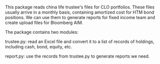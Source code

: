 ﻿This package reads china life trustee's files for CLO portfolios. These files usually arrive in a monthly basis, containing amortized cost for HTM bond positions. We can use them to generate reports for fixed income team and create upload files for Bloomberg AIM.

The package contains two modules:

trustee.py: read an Excel file and convert it to a list of records of holdings, including cash, bond, equity, etc.

report.py: use the records from trustee.py to generate reports we need.